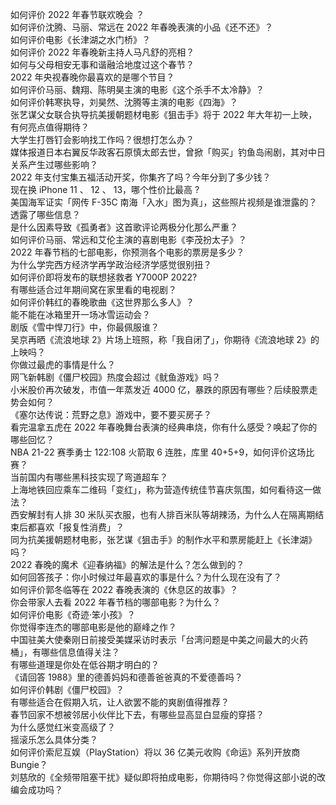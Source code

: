 如何评价 2022 年春节联欢晚会 ？  
如何评价沈腾、马丽、常远在 2022 年春晚表演的小品《还不还》？  
如何评价电影《长津湖之水门桥》？  
如何评价 2022 年春晚新主持人马凡舒的亮相？  
如何与父母相安无事和谐融洽地度过这个春节？  
2022 年央视春晚你最喜欢的是哪个节目？  
如何评价马丽、魏翔、陈明昊主演的电影《这个杀手不太冷静》？  
如何评价韩寒执导，刘昊然、沈腾等主演的电影《四海》？  
张艺谋父女联合执导抗美援朝题材电影《狙击手》将于 2022 年大年初一上映，有何亮点值得期待？  
大学生打唇钉会影响找工作吗？很想打怎么办？  
媒体报道日本右翼反华政客石原慎太郎去世，曾掀「购买」钓鱼岛闹剧，其对中日关系产生过哪些影响？  
2022 年支付宝集五福活动开奖，你集齐了吗？今年分到了多少钱？  
现在换 iPhone 11 、 12 、 13，哪个性价比最高  ?  
美国海军证实「网传 F-35C 南海「入水」图为真」，这些照片视频是谁泄露的？透露了哪些信息？  
是什么因素导致《孤勇者》这首歌评论两极分化那么严重？  
如何评价马丽、常远和艾伦主演的喜剧电影《李茂扮太子》？  
2022 年春节档的七部电影，你预测各个电影的票房是多少？  
为什么学完西方经济学再学政治经济学感觉很别扭？  
如何评价即将发布的联想拯救者 Y7000P 2022?  
有哪些适合过年期间窝在家里看的电视剧？  
如何评价韩红的春晚歌曲《这世界那么多人》？  
能不能在冰箱里开一场冰雪运动会？  
剧版《雪中悍刀行》中，你最佩服谁？  
吴京再晒《流浪地球 2》片场上班照，称「我自闭了」，你期待《流浪地球 2》的上映吗？  
你做过最虎的事情是什么？  
网飞新韩剧《僵尸校园》热度会超过《鱿鱼游戏》吗？  
小米股价再次破发，市值一年蒸发近 4000 亿，暴跌的原因有哪些？后续股票走势会如何？  
《塞尔达传说：荒野之息》游戏中，要不要买房子？  
看完温拿五虎在 2022 年春晚舞台表演的经典串烧，你有什么感受？唤起了你的哪些回忆？  
NBA 21-22 赛季勇士 122:108 火箭取 6 连胜，库里 40+5+9，如何评价这场比赛？  
当前国内有哪些黑科技实现了弯道超车？  
上海地铁回应乘车二维码「变红」，称为营造传统佳节喜庆氛围，如何看待这一做法？  
西安解封有人排 30 米队买衣服，也有人排百米队等胡辣汤，为什么人在隔离期结束后都喜欢「报复性消费」？  
同为抗美援朝题材电影，张艺谋《狙击手》的制作水平和票房能赶上《长津湖》吗？  
2022 春晚的魔术《迎春纳福》的解法是什么？怎么做到的？  
如何回答孩子：你小时候过年最喜欢的事是什么？为什么现在没有了？  
如何评价郭冬临等在 2022 春晚表演的《休息区的故事》？  
你会带家人去看 2022 年春节档的哪部电影？为什么？  
如何评价电影《奇迹·笨小孩》？  
你觉得李连杰的哪部电影是他的巅峰之作？  
中国驻美大使秦刚日前接受美媒采访时表示「台湾问题是中美之间最大的火药桶」，有哪些信息值得关注？  
有哪些道理是你处在低谷期才明白的？  
《请回答 1988》里的德善妈妈和德善爸爸真的不爱德善吗？  
如何评价韩剧《僵尸校园》？  
有哪些适合在假期入坑，让人欲罢不能的爽剧值得推荐？  
春节回家不想被邻居小伙伴比下去，有哪些显高显白显瘦的穿搭？  
为什么感觉红米变高级了？  
摇滚乐怎么具体分类？  
如何评价索尼互娱（PlayStation）将以 36 亿美元收购《命运》系列开放商 Bungie？  
刘慈欣的《全频带阻塞干扰》疑似即将拍成电影，你期待吗？你觉得这部小说的改编会成功吗？  
